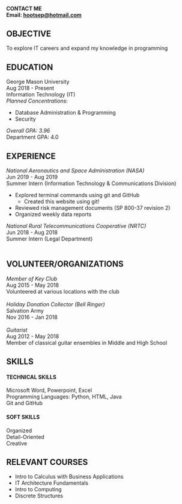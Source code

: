 #### CONTACT ME<br> Email: hootsep@hotmail.com<br>
## OBJECTIVE
To explore IT careers and expand my knowledge in programming
## EDUCATION
George Mason University<br> Aug 2018 - Present<br> Information Technology (IT)<br>
*Planned Concentrations*: 
+ Database Administration & Programming
+ Security<br>

*Overall GPA: 3.96*<br> Department GPA: 4.0<br>
## EXPERIENCE
*National Aeronautics and Space Administration (NASA)*<br> Jun 2019 - Aug 2019<br>
Summer Intern (Information Technology & Communications Division)
+ Explored terminal commands using git and GitHub
	+ Created this website using git!
+ Reviewed risk management documents (SP 800-37 revision 2)
+ Organized weekly data reports<br>

*National Rural Telecommunications Cooperative (NRTC)*<br> Jun 2018 - Aug 2018<br> Summer Intern (Legal Department)<br><br>

## VOLUNTEER/ORGANIZATIONS
*Member of Key Club*<br> Aug 2015 - May 2018<br> Volunteered at various locations with the club<br><br> *Holiday Donation Collector (Bell Ringer)*<br> Salvation Army<br> Nov 2016 - Jan 2018<br><br> *Guitarist*<br> Aug 2012 - May 2018<br> Member of classical guitar ensembles in Middle and High School<br>	
## SKILLS
#### TECHNICAL SKILLS
Microsoft Word, Powerpoint, Excel<br> Programming Languages: Python, HTML, Java<br> Git and GitHub<br>
#### SOFT SKILLS
Organized<br> Detail-Oriented<br> Creative
## RELEVANT COURSES
+ Intro to Calculus with Business Applications<br> 
+ IT Architecture Fundamentals<br>
+ Intro to Computing<br> 
+ Discrete Structures
